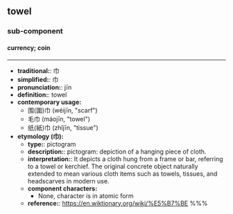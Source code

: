 ## towel
### sub-component
#### currency; coin
---
- **traditional:**: 巾
- **simplified:**: 巾
- **pronunciation:**: jīn
- **definition:**: towel
- **contemporary usage:**
  - 围(圍)巾 (wéijīn, "scarf")
  - 毛巾 (máojīn, "towel")
  - 纸(紙)巾 (zhǐjīn, "tissue")
- **etymology (巾):**
  - **type:**: pictogram
  - **description:**: pictogram: depiction of a hanging piece of cloth.
  - **interpretation:**: It depicts a cloth hung from a frame or bar, referring to a towel or kerchief. The original concrete object naturally extended to mean various cloth items such as towels, tissues, and headscarves in modern use.
  - **component characters:**
    - None, character is in atomic form
  - **reference:**: https://en.wiktionary.org/wiki/%E5%B7%BE
%%%